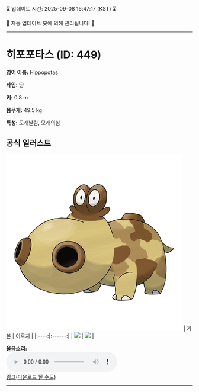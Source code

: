 
⏳ 업데이트 시간: 2025-09-08 16:47:17 (KST) ⏳

🤖 자동 업데이트 봇에 의해 관리됩니다! 🤖

---

# 히포포타스 (ID: 449)
**영어 이름:** Hippopotas

**타입:** 땅

**키:** 0.8 m

**몸무게:** 49.5 kg

**특성:** 모래날림, 모래의힘

## 공식 일러스트
![](https://raw.githubusercontent.com/PokeAPI/sprites/master/sprites/pokemon/other/official-artwork/449.png)
| 기본 | 이로치 |
|:----:|:------:|
| <img src="http://play.pokemonshowdown.com/sprites/ani/hippopotas.gif" width="200"> | <img src="http://play.pokemonshowdown.com/sprites/ani-shiny/hippopotas.gif" width="200"> |

**울음소리:**<br><audio controls src="https://raw.githubusercontent.com/PokeAPI/cries/main/cries/pokemon/latest/449.ogg"></audio><br> [링크(다운로드 될 수도)](https://raw.githubusercontent.com/PokeAPI/cries/main/cries/pokemon/latest/449.ogg)


---
